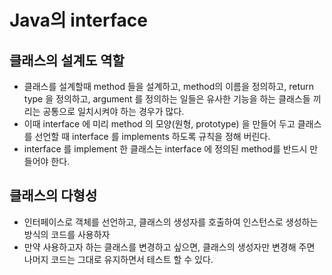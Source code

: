 # Java의 interface
## 클래스의 설계도 역할
* 클래스를 설계할때 method 들을 설계하고, method의 이름을 정의하고, return  type 을 정의하고, argument 를 정의하는 일들은 유사한 기능을 하는 클래스들 끼리는 공통으로 일치시켜야 하는 경우가 많다.
* 이때 interface 에 미리 method 의 모양(원형, prototype) 을 만들어 두고 클래스를 선언할 때 interface 를 implements 하도록 규칙을 정해  버린다.
* interface 를 implement 한 클래스는 interface 에 정의된 method를 반드시 만들어야 한다.

## 클래스의 다형성
* 인터페이스로 객체를 선언하고, 클래스의 생성자를 호출하여 인스턴스로 생성하는 방식의 코드를 사용하자
* 만약 사용하고자 하는 클래스를 변경하고 싶으면, 클래스의 생성자만 변경해 주면 나머지 코드는 그대로 유지하면서 테스트 할 수 있다.